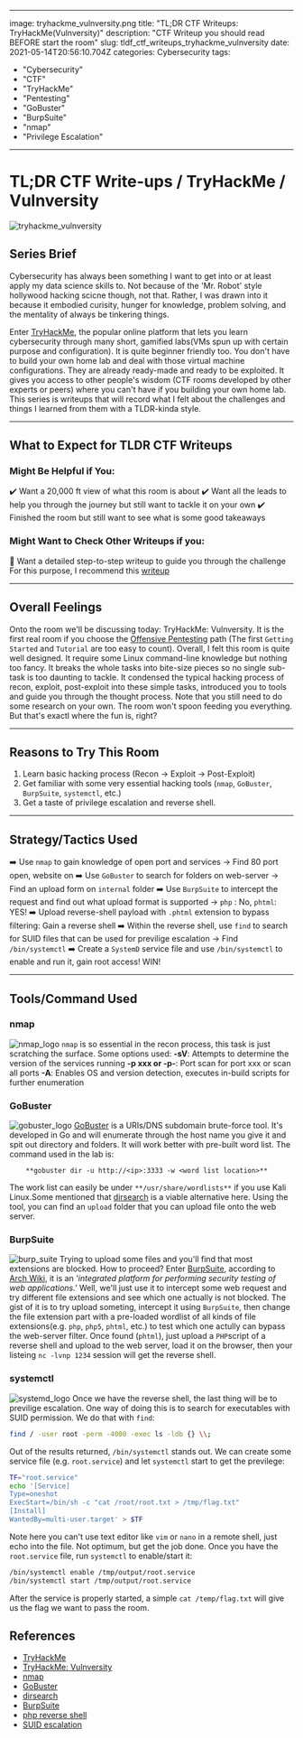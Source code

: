 
---
image: tryhackme_vulnversity.png
title: "TL;DR CTF Writeups: TryHackMe(Vulnversity)"
description: "CTF Writeup you should read BEFORE start the room"
slug: tldf_ctf_writeups_tryhackme_vulnversity
date: 2021-05-14T20:56:10.704Z
categories: Cybersecurity
tags: 
- "Cybersecurity"
- "CTF"
- "TryHackMe"
- "Pentesting"
- "GoBuster"
- "BurpSuite"
- "nmap"
- "Privilege Escalation"


---

# TL;DR CTF Write-ups / TryHackMe / Vulnversity
![tryhackme_vulnversity](tryhackme_vulnversity.png)

## Series Brief

Cybersecurity has always been something I want to get into or at least apply my data science skills to. Not because of the 'Mr. Robot' style hollywood hacking scicne though, not that. Rather, I was drawn into it because it embodied curisity, hunger for knowledge, problem solving, and the mentality of always be tinkering things. 

Enter [TryHackMe](https://tryhackme.com/), the popular online platform that lets you learn cybersecurity through many short, gamified labs(VMs spun up with certain purpose and configuration). It is quite beginner friendly too. You don't have to build your own home lab and deal with those virtual machine configurations. They are already ready-made and ready to be exploited. It gives you access to other people's wisdom (CTF rooms developed by other experts or peers) where you can't have if you building your own home lab. This series is writeups that will record what I felt about the challenges and things I learned from them with a TLDR-kinda style.

---

## What to Expect for TLDR CTF Writeups
### Might Be Helpful if You:
✔️ Want a 20,000 ft view of what this room is about
✔️ Want all the leads to help you through the journey but still want to tackle it on your own
✔️ Finished the room but still want to see what is some good takeaways
### Might Want to Check Other Writeups if you:
🔶 Want a detailed step-to-step writeup to guide you through the challenge
For this purpose, I recommend this [writeup](https://0xa94.medium.com/tryhackme-vulnversity-ca0bdcc73386)

---

## Overall Feelings
Onto the room we'll be discussing today: TryHackMe: Vulnversity. It is the first real room if you choose the [Offensive Pentesting](https://tryhackme.com/paths) path (The first `Getting Started` and `Tutorial` are too easy to count).  Overall, I felt this room is quite well designed. It require some Linux command-line knowledge but nothing too fancy. It breaks the whole tasks into bite-size pieces so no single sub-task is too daunting to tackle. It condensed the typical hacking process of recon, exploit, post-exploit into these simple tasks, introduced you to tools and guide you through the thought process. Note that you still need to do some research on your own. The room won't spoon feeding you everything. But that's exactl where the fun is, right?

---

## Reasons to Try This Room
1. Learn basic hacking process (Recon -> Exploit  -> Post-Exploit)
2. Get familiar with some very essential hacking tools (`nmap`, `GoBuster`, `BurpSuite`, `systemctl`, etc.)
3. Get a taste of privilege escalation and reverse shell.

---

## Strategy/Tactics Used
➡️ Use `nmap` to gain knowledge of open port and services -> Find 80 port open, website on
➡️ Use `GoBuster` to search for folders on web-server -> Find an upload form on `internal` folder
➡️ Use `BurpSuite` to intercept the request and find out what upload format is supported -> `php` : No, `phtml`: YES!
➡️ Upload reverse-shell payload with `.phtml` extension to bypass filtering: Gain a reverse shell
➡️ Within the reverse shell, use `find` to search for SUID files that can be used for previlige escalation -> Find `/bin/systemctl`
➡️ Create a `SystemD` service file and use `/bin/systemctl` to enable and run it, gain root access! WIN!

---

## Tools/Command Used
### nmap
![nmap_logo](nmap_logo.png)
`nmap` is so essential in the recon process, this task is just scratching the surface. Some options used:
**-sV**: Attempts to determine the version of the services running
**-p xxx or -p-**: Port scan for port xxx or scan all ports
**-A**: Enables OS and version detection, executes in-build scripts for further enumeration

### GoBuster
![gobuster_logo](gobuster_logo.png)
[GoBuster](https://github.com/OJ/gobuster) is a URIs/DNS subdomain brute-force tool. It's developed in Go and will enumerate through the host name you give it and spit out directory and folders. It will work better with pre-built word list. The command used in the lab is:
```
	**gobuster dir -u http://<ip>:3333 -w <word list location>**
```

The work list can easily be under `**/usr/share/wordlists**` if you use Kali Linux.Some mentioned that [dirsearch](https://github.com/maurosoria/dirsearch) is a viable alternative here.
Using the tool, you can find an `upload` folder that you can upload file onto the web server.

### BurpSuite
![burp_suite](burpsuite_logo.png)
Trying to upload some files and you'll find that most extensions are blocked. How to proceed? Enter [BurpSuite](https://portswigger.net/burp), according to [Arch Wiki](https://wiki.archlinux.org/title/Burp_suite), it is an *'integrated platform for performing security testing of web applications.'* Well, we'll just use it to intercept some web request and try different file extensions and see which one actually is not blocked. 
The gist of it is to try upload someting, intercept it using `BurpSuite`, then change the file extension part with a pre-loaded wordlist of all kinds of file extensions(e.g. `php`, `php5`, `phtml`, etc.) to test which one actully can bypass the web-server filter. 
Once found (`phtml`), just upload a `PHP`script of a reverse shell and upload to the web server, load it on the browser, then your listeing `nc -lvnp 1234` session will get the reverse shell.

### systemctl
![systemd_logo](systemd_logo.png)
Once we have the reverse shell, the last thing will be to previlige escalation.  One way of doing this is to search for executables with SUID permission. We do that with `find`:
```bash
find / -user root -perm -4000 -exec ls -ldb {} \\;
```
Out of the results returned, `/bin/systemctl` stands out. We can create some service 	file (e.g. `root.service`) and let `systemctl` start to get the previlege:
```bash
TF="root.service"
echo '[Service]
Type=oneshot
ExecStart=/bin/sh -c "cat /root/root.txt > /tmp/flag.txt"
[Install]
WantedBy=multi-user.target' > $TF
```
Note here you can't use text editor like `vim` or `nano` in a remote shell, just echo into the file. Not optimum, but get the job done. Once you have the `root.service` file, run `systemctl` to enable/start it:
```bash
/bin/systemctl enable /tmp/output/root.service
/bin/systemctl start /tmp/output/root.service

```
After the service is properly started, a simple `cat /temp/flag.txt` will give us the flag we want to pass the room.

## References
- [TryHackMe](https://tryhackme.com/)
- [TryHackMe: Vulnversity](https://tryhackme.com/room/vulnversity)
- [nmap](https://nmap.org/)
- [GoBuster](https://github.com/OJ/gobuster)
- [dirsearch](https://github.com/maurosoria/dirsearch)
- [BurpSuite](https://portswigger.net/burp)
- [php reverse shell](https://github.com/pentestmonkey/php-reverse-shell/blob/master/php-reverse-shell.php)
- [SUID escalation](https://gtfobins.github.io/gtfobins/systemctl/#suid)



